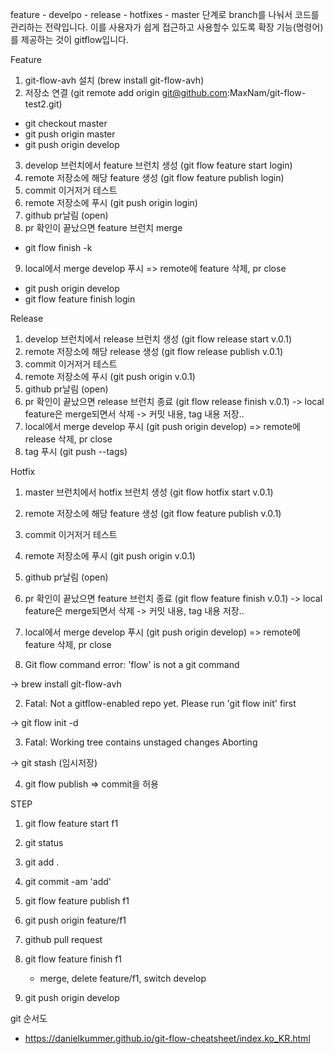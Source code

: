 feature - develpo - release - hotfixes - master 단계로 branch를 나눠서 코드를 관리하는 전략입니다.
이를 사용자가 쉽게 접근하고 사용할수 있도록 확장 기능(명령어)를 제공하는 것이 gitflow입니다.


Feature

1. git-flow-avh 설치 (brew install git-flow-avh)
2. 저장소 연결 (git remote add origin git@github.com:MaxNam/git-flow-test2.git)

- git checkout master
- git push origin master
- git push origin develop

3. develop 브런치에서 feature 브런치 생성 (git flow feature start login)
4. remote 저장소에 해당 feature 생성 (git flow feature publish login)
5. commit 이거저거 테스트
6. remote 저장소에 푸시 (git push origin login)
7. github pr날림 (open)
8. pr 확인이 끝났으면 feature 브런치 merge

- git flow finish -k

9. local에서 merge develop 푸시 => remote에 feature 삭제, pr close

- git push origin develop
- git flow feature finish login



Release

1. develop 브런치에서 release 브런치 생성 (git flow release start v.0.1)
2. remote 저장소에 해당 release 생성 (git flow release publish v.0.1)
5. commit 이거저거 테스트
3. remote 저장소에 푸시 (git push origin v.0.1)
4. github pr날림 (open)
5. pr 확인이 끝났으면 release 브런치 종료 (git flow release finish v.0.1) -> local feature은 merge되면서 삭제 -> 커밋 내용, tag 내용 저장..
6. local에서 merge develop 푸시 (git push origin develop) => remote에 release 삭제, pr close
7. tag 푸시 (git push --tags)

Hotfix

1. master 브런치에서 hotfix 브런치 생성 (git flow hotfix start v.0.1)
2. remote 저장소에 해당 feature 생성 (git flow feature publish v.0.1)
5. commit 이거저거 테스트
3. remote 저장소에 푸시 (git push origin v.0.1)
4. github pr날림 (open)
5. pr 확인이 끝났으면 feature 브런치 종료 (git flow feature finish v.0.1) -> local feature은 merge되면서 삭제 -> 커밋 내용, tag 내용 저장..
6. local에서 merge develop 푸시 (git push origin develop) => remote에 feature 삭제, pr close









1. Git flow command error: 'flow' is not a git command

 -> brew install git-flow-avh

2. Fatal: Not a gitflow-enabled repo yet. Please run 'git flow init' first

 -> git flow init -d

3. Fatal: Working tree contains unstaged changes Aborting

 -> git stash (임시저장)

4. git flow publish => commit을 허용


STEP

 1. git flow feature start f1
 2. git status
 3. git add .
 4. git commit -am 'add'

 5. git flow feature publish f1
 6. git push origin feature/f1
 7. github pull request
 8. git flow feature finish f1
 	- merge, delete feature/f1, switch develop
 9. git push origin develop



git 순서도

 - https://danielkummer.github.io/git-flow-cheatsheet/index.ko_KR.html
